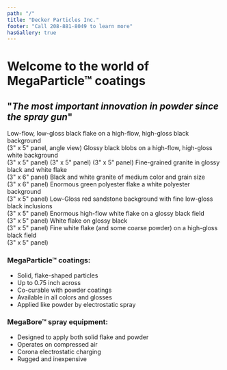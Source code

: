 ```yaml
---
path: "/"
title: "Decker Particles Inc."
footer: "Call 208-881-8049 to learn more"
hasGallery: true
---
```


# Welcome to the world of MegaParticle™ coatings
## "*The most important innovation in powder since the spray gun*"

<gallery>
  <gallery-image name="img1" 
  title="Black on Black">
    Low-flow, low-gloss black flake on a high-flow, high-gloss black background
    <br/>(3" x 5" panel, angle view)
  </gallery-image>
  <gallery-image name="img3"
  title="Seals on a Beach">
    Glossy black blobs on a high-flow, high-gloss white background
    <br/>(3" x 5" panel)
  </gallery-image>
  <gallery-image name="img4"
  title="Green Stone Conglomerate">
    (3" x 5" panel)
  </gallery-image>
  <gallery-image name="img6"
  title="Camouflage"
  >
    (3" x 5" panel)
  </gallery-image>
  <gallery-image name="img9"
  title="Light Granite"
  >
    Fine-grained granite in glossy black and white flake
    <br/>(3" x 6" panel)
  </gallery-image>
  <gallery-image name="img10"
  title="Medium Granite">
    Black and white granite of medium color and grain size
    <br/>(3" x 6" panel)
  </gallery-image>
  <gallery-image name="img11"
  title="Pines in Snow"
  >
    Enormous green polyester flake a white polyester background 
    <br/>(3" x 5" panel)
  </gallery-image>
  <gallery-image name="img12"
  title="Sandstone Speckle">
    Low-Gloss red sandstone background with fine low-gloss black inclusions
    <br/>(3" x 5" panel)
  </gallery-image>
  <gallery-image name="img13"
  title="Snowball Storm"
  >
    Enormous high-flow white flake on a glossy black field
    <br />(3" x 5" panel)
  </gallery-image>
  <gallery-image name="img14"
  title="Medium White"
  >
    White flake on glossy black
    <br/>(3" x 5" panel)
  </gallery-image>
  <gallery-image name="img15"
  title="Starry Night"
  >
    Fine white flake (and some coarse powder) on a high-gloss black field
    <br/>(3" x 5" panel)
  </gallery-image>
</gallery>

### MegaParticle™ coatings:
+ Solid, flake-shaped particles
+ Up to 0.75 inch across
+ Co-curable with powder coatings
+ Available in all colors and glosses
+ Applied like powder by electrostatic spray

### MegaBore™ spray equipment:
+ Designed to apply both solid flake and powder
+ Operates on compressed air
+ Corona electrostatic charging
+ Rugged and inexpensive
